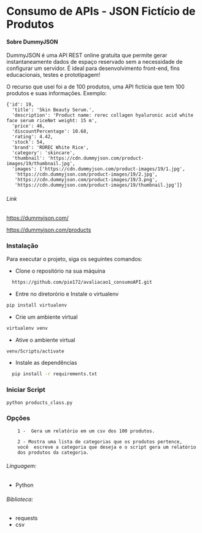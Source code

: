 # Consumo de APIs - JSON Fictício de Produtos

#### Sobre DummyJSON
DummyJSON é uma API REST online gratuita que permite gerar instantaneamente dados de espaço reservado sem a necessidade de configurar um servidor. É ideal para desenvolvimento front-end, fins educacionais, testes e prototipagem!

O recurso que usei foi a de 100 produtos, uma API fictícia que tem 100 produtos e suas informações. Exemplo:

```
{'id': 19,
  'title': 'Skin Beauty Serum.',
  'description': 'Product name: rorec collagen hyaluronic acid white face serum riceNet weight: 15 m',
  'price': 46,
  'discountPercentage': 10.68,
  'rating': 4.42,
  'stock': 54,
  'brand': 'ROREC White Rice',
  'category': 'skincare',
  'thumbnail': 'https://cdn.dummyjson.com/product-images/19/thumbnail.jpg',
  'images': ['https://cdn.dummyjson.com/product-images/19/1.jpg',
   'https://cdn.dummyjson.com/product-images/19/2.jpg',
   'https://cdn.dummyjson.com/product-images/19/3.png',
   'https://cdn.dummyjson.com/product-images/19/thumbnail.jpg']}
```
###### Link
https://dummyjson.com/

https://dummyjson.com/products

### Instalação

Para executar o projeto, siga os seguintes comandos:

  * Clone o repositório na sua máquina
  ```sh
    https://github.com/pie172/avaliacao1_consumoAPI.git
  ```
  * Entre no diretorório e Instale o virtualenv
  ```sh
  pip install virtualenv
  ```

  * Crie um ambiente virtual
  ```sh
  virtualenv venv 
  ```

  * Ative o ambiente virtual
  ```sh
  venv/Scripts/activate
  ```
  
  * Instale as dependências 
  ```sh
    pip install -r requirements.txt
  ```
### Iniciar Script

  ```sh
  python products_class.py
  ```

### Opções
```
    1 -  Gera um relatório em um csv dos 100 produtos.
```
```
    2 - Mostra uma lista de categorias que os produtos pertence,
    você  escreve a categoria que deseja e o script gera um relatório 
    dos produtos da categoria.
```
###### Linguagem: 
* Python
###### Biblioteca:
* requests
* csv
